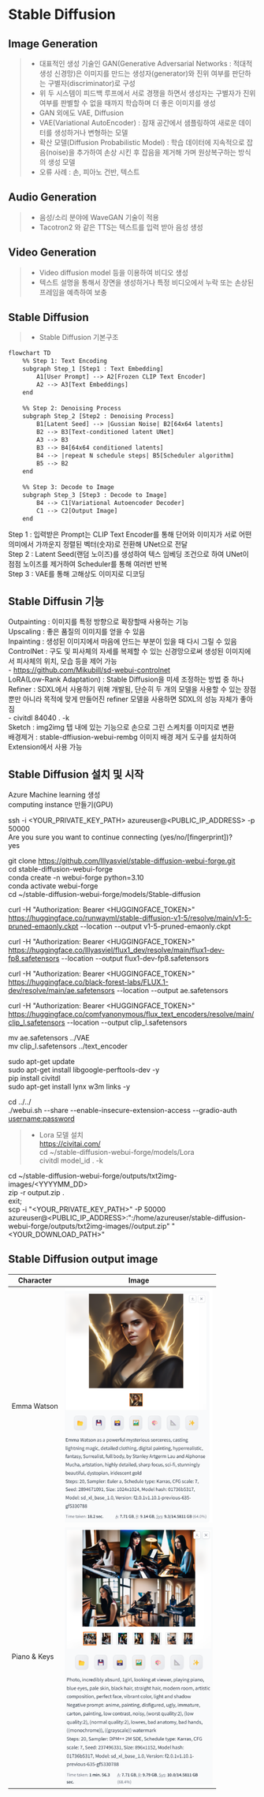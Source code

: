# Stable Diffusion  

## Image Generation  
> - 대표적인 생성 기술인 GAN(Generative Adversarial Networks : 적대적 생성 신경망)은 이미지를 만드는 생성자(generator)와 진위 여부를 판단하는 구별자(discriminator)로 구성  
> - 위 두 시스템이 피드백 루프에서 서로 경쟁을 하면서 생성자는 구별자가 진위 여부를 판별할 수 없을 때까지 학습하며 더 좋은 이미지를 생성  
> - GAN 외에도 VAE, Diffusion  
> - VAE(Variational AutoEncoder) : 잠재 공간에서 샘플링하여 새로운 데이터를 생성하거나 변형하는 모델  
> - 확산 모델(Diffusion Probabilistic Model) : 학습 데이터에 지속적으로 잡음(noise)을 추가하여 손상 시킨 후 잡음을 제거해 가며 원상복구하는 방식의 생성 모델  
> - 오류 사례 : 손, 피아노 건반, 텍스트

## Audio Generation  
> - 음성/소리 분야에 WaveGAN 기술이 적용  
> - Tacotron2 와 같은 TTS는 텍스트를 입력 받아 음성 생성  

## Video Generation  
> - Video diffusion model 등을 이용하여 비디오 생성  
> - 텍스트 설명을 통해서 장면을 생성하거나 특정 비디오에서 누락 또는 손상된 프레임을 예측하여 보충   

## Stable Diffusion  
> - Stable Diffusion 기본구조  
```mermaid
flowchart TD
    %% Step 1: Text Encoding
    subgraph Step_1 [Step1 : Text Embedding]
        A1[User Prompt] --> A2[Frozen CLIP Text Encoder]
        A2 --> A3[Text Embeddings]
    end

    %% Step 2: Denoising Process
    subgraph Step_2 [Step2 : Denoising Process]
        B1[Latent Seed] --> |Gussian Noise| B2[64x64 latents]
        B2 --> B3[Text-conditioned latent UNet]
        A3 --> B3
        B3 --> B4[64x64 conditioned latents]
        B4 --> |repeat N schedule steps| B5[Scheduler algorithm]
        B5 --> B2
    end

    %% Step 3: Decode to Image
    subgraph Step_3 [Step3 : Decode to Image]
        B4 --> C1[Variational Autoencoder Decoder]
        C1 --> C2[Output Image]
    end
```
Step 1 : 입력받은 Prompt는 CLIP Text Encoder를 통해 단어와 이미지가 서로 어떤 의미에서 가까운지 정렬된 벡터(숫자)로 전환해 UNet으로 전달  
Step 2 : Latent Seed(랜덤 노이즈)를 생성하여 텍스 임베딩 조건으로 하여 UNet이 점점 노이즈를 제거하여 Scheduler를 통해 여러번 반복  
Step 3 : VAE를 통해 고해상도 이미지로 디코딩  

## Stable Diffusin 기능  
Outpainting : 이미지를 특정 방향으로 확장할때 사용하는 기능  
Upscaling : 좋은 품질의 이미지를 얻을 수 있음  
Inpainting : 생성된 이미지에서 마음에 안드는 부분이 있을 때 다시 그릴 수 있음  
ControlNet : 구도 및 피사체의 자세를 복제할 수 있는 신경망으로써 생성된 이미지에서 피사체의 위치, 모습 등을 제어 가능  
    - https://github.com/Mikubill/sd-webui-controlnet  
LoRA(Low-Rank Adaptation) : Stable Diffusion을 미세 조정하는 방법 중 하나  
Refiner : SDXL에서 사용하기 위해 개발됨, 단순히 두 개의 모델을 사용할 수 있는 장점 뿐만 아니라 목적에 맞게 만들어진 refiner 모델을 사용하면 SDXL의 성능 자체가 좋아짐  
    - civitdl 84040 . -k  
Sketch : img2img 탭 내에 있는 기능으로 손으로 그린 스케치를 이미지로 변환  
배경제거 : stable-dffiusion-webui-rembg 이미지 배경 제거 도구를 설치하여 Extension에서 사용 가능

## Stable Diffusion 설치 및 시작  
Azure Machine learning 생성  
computing instance 만들기(GPU)  

ssh -i <YOUR_PRIVATE_KEY_PATH> azureuser@<PUBLIC_IP_ADDRESS> -p 50000  
Are you sure you want to continue connecting (yes/no/[fingerprint])?  
yes  

git clone https://github.com/lllyasviel/stable-diffusion-webui-forge.git  
cd stable-diffusion-webui-forge  
conda create -n webui-forge python=3.10  
conda activate webui-forge  
cd ~/stable-diffusion-webui-forge/models/Stable-diffusion  

curl -H "Authorization: Bearer <HUGGINGFACE_TOKEN>" https://huggingface.co/runwayml/stable-diffusion-v1-5/resolve/main/v1-5-pruned-emaonly.ckpt --location --output v1-5-pruned-emaonly.ckpt  

curl -H "Authorization: Bearer <HUGGINGFACE_TOKEN>" https://huggingface.co/lllyasviel/flux1_dev/resolve/main/flux1-dev-fp8.safetensors --location --output flux1-dev-fp8.safetensors  

curl -H "Authorization: Bearer <HUGGINGFACE_TOKEN>" https://huggingface.co/black-forest-labs/FLUX.1-dev/resolve/main/ae.safetensors --location --output ae.safetensors  

curl -H "Authorization: Bearer <HUGGINGFACE_TOKEN>" https://huggingface.co/comfyanonymous/flux_text_encoders/resolve/main/clip_l.safetensors --location --output clip_l.safetensors  

mv ae.safetensors ../VAE  
mv clip_l.safetensors ../text_encoder  

sudo apt-get update  
sudo apt-get install libgoogle-perftools-dev -y  
pip install civitdl  
sudo apt-get install lynx w3m links -y  

cd ../../  
./webui.sh --share --enable-insecure-extension-access --gradio-auth <username:password>  

> - Lora 모델 설치  
https://civitai.com/  
cd ~/stable-diffusion-webui-forge/models/Lora  
civitdl model_id . -k  

cd ~/stable-diffusion-webui-forge/outputs/txt2img-images/<YYYYMM_DD>  
zip -r output.zip .  
exit;  
scp -i "<YOUR_PRIVATE_KEY_PATH>" -P 50000 azureuser@<PUBLIC_IP_ADDRESS>:":/home/azureuser/stable-diffusion-webui-forge/outputs/txt2img-images/<YYYY-MM-DD>/output.zip" "<YOUR_DOWNLOAD_PATH>"  

## Stable Diffusion output image  
| <b>Character</b> | <b>Image</b> |
|------------------|-------------|
| Emma Watson      | <img src="image/EmmaWatson_prompt.png" width="300"/> |
| Piano & Keys     | <img src="image/PianoKeys_prompt.png" width="300"/> |